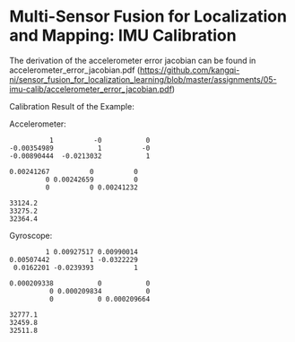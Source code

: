 # Multi-Sensor Fusion for Localization and Mapping: IMU Calibration

The derivation of the accelerometer error jacobian can be found in accelerometer_error_jacobian.pdf (https://github.com/kangqi-ni/sensor_fusion_for_localization_learning/blob/master/assignments/05-imu-calib/accelerometer_error_jacobian.pdf)


Calibration Result of the Example:

Accelerometer:
```
          1          -0           0
-0.00354989           1          -0
-0.00890444  -0.0213032           1

0.00241267          0          0
         0 0.00242659          0
         0          0 0.00241232

33124.2
33275.2
32364.4
```

Gyroscope:
```
         1 0.00927517 0.00990014
0.00507442          1 -0.0322229
 0.0162201 -0.0239393          1

0.000209338           0           0
          0 0.000209834           0
          0           0 0.000209664

32777.1
32459.8
32511.8
```
